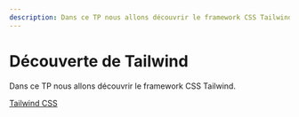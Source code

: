 ```yaml
---
description: Dans ce TP nous allons découvrir le framework CSS Tailwind.
---
```


# Découverte de Tailwind

Dans ce TP nous allons découvrir le framework CSS Tailwind.

[Tailwind CSS](https://tailwindcss.com/)
